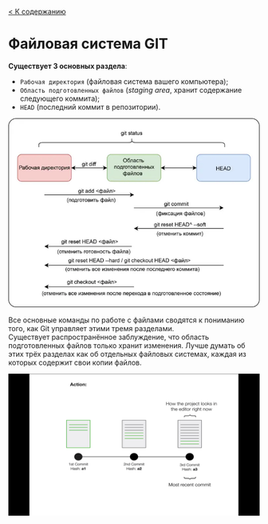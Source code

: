 [< К содержанию](/README.md)

# Файловая система GIT

 **Существует 3 основных раздела**:

* `Рабочая директория` (файловая система вашего компьютера);  
* `Область подготовленных файлов` (*staging area*, хранит содержание следующего коммита);  
* `HEAD` (последний коммит в репозитории).

    

![структура](/image/file-system-git.webp)  

Все основные команды по работе с файлами сводятся к пониманию того, как Git управляет этими тремя разделами.   
Существует распространённое заблуждение, что область подготовленных файлов только хранит изменения. Лучше думать об этих трёх разделах как об отдельных файловых системах, каждая из которых содержит свои копии файлов.

![откат](/image/git_checkout-2.gif)